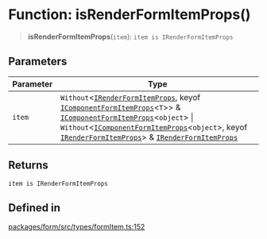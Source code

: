 # Function: isRenderFormItemProps()

> **isRenderFormItemProps**(`item`): `item is IRenderFormItemProps`

## Parameters

| Parameter | Type |
| ------ | ------ |
| `item` | `Without`\<[`IRenderFormItemProps`](../interfaces/IRenderFormItemProps.md), keyof [`IComponentFormItemProps`](../interfaces/IComponentFormItemProps.md)\<`T`\>\> & [`IComponentFormItemProps`](../interfaces/IComponentFormItemProps.md)\<`object`\> \| `Without`\<[`IComponentFormItemProps`](../interfaces/IComponentFormItemProps.md)\<`object`\>, keyof [`IRenderFormItemProps`](../interfaces/IRenderFormItemProps.md)\> & [`IRenderFormItemProps`](../interfaces/IRenderFormItemProps.md) |

## Returns

`item is IRenderFormItemProps`

## Defined in

[packages/form/src/types/formItem.ts:152](https://github.com/XiaoPiHong/xph-crud/blob/99ec0ffb61581e75526484c4dd7c2cd81ce44894/packages/form/src/types/formItem.ts#L152)
